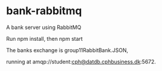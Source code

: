 # bank-rabbitmq
A bank server using RabbitMQ

Run npm install, then npm start

The banks exchange is group11RabbitBank.JSON,

running at amqp://student:cph@datdb.cphbusiness.dk:5672.